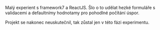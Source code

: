 Malý experient s framework7 a ReactJS. Šlo o to udělat hezké formuláře s validacemi a defaultnímy hodnotamy pro pohodlné počítání úspor.

Projekt se nakonec neuskutečnil, tak zůstal jen v této fázi experimentu.
